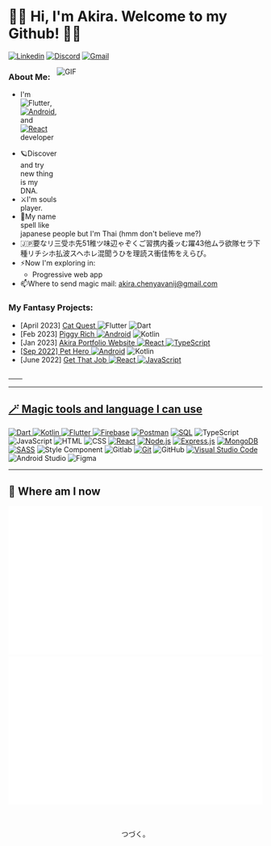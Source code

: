 
# 🚀🧪 Hi, I'm Akira. Welcome to my Github! 🧪🚀
 <a href="https://www.linkedin.com/in/akira-chenyavanij-18661714a/"><img alt="Linkedin" src="https://img.shields.io/badge/-Akira_Chenyavanij-0274b3?style=flat&logo=linkedin&logoColor=white" /></a>
  <a href="mailto:Nut1974"><img alt="Discord" src="https://img.shields.io/badge/-Nut1974-5865F2?style=flat&logo=discord&logoColor=white" /></a>
   <a href="mailto:akira.chenyavanij@gmail.com"><img alt="Gmail" src="https://img.shields.io/badge/-akira.chenyavanij@gmail.com-bc4c41?style=flat&logo=gmail&logoColor=white" /></a>

<img align="right" alt="GIF" src="https://media.giphy.com/media/J9WiDwu4HX40o/giphy.gif" width="408" height="318" />


### About Me:

- <p>I'm <span><img alt="Flutter" src="https://img.shields.io/badge/Flutter-41C8F2?logo=flutter&logoColor=white&style=flat"/></span>, <a href="#"><img alt="Android" src ="https://img.shields.io/badge/Android-4ea94b.svg?logo=android&logoColor=white"></a>, and <a href="#"><img alt="React" src="https://img.shields.io/badge/React-20232a.svg?logo=react&logoColor=%2361DAFB"></a> developer</p>
- 🪐Discover and try new thing is my DNA.
- ⚔️I'm souls player.
- 🌝My name spell like japanese people but I'm Thai (hmm don't believe me?)
- 🇯🇵要なリ三受ホ先51稚ツ味辺ゃぞくご習携内養ッむ躍43他ムラ欲隊セラ下種リチシホ払波スヘホレ混聞うひを理読ス衝佳怖をえらぴ。
- ⚡️Now I'm exploring in:
  - Progressive web app
- 📫Where to send magic mail: <a href="mailto:akira.chenyavanij@gmail.com">akira.chenyavanij@gmail.com</a>

### My Fantasy Projects:
- [April 2023] <a href="https://github.com/natersland/catquest-flutter">Cat Quest </a><img alt="Flutter" src="https://img.shields.io/badge/Flutter-41C8F2?logo=flutter&logoColor=white&style=flat"/> <img alt="Dart" src="https://img.shields.io/badge/Dart-005394?logo=dart&logoColor=white&style=flat" />
- [Feb 2023] <a href="https://github.com/natersland/PiggyRich-NativeAndroid">Piggy Rich </a><a href="#"><img alt="Android" src ="https://img.shields.io/badge/Android-4ea94b.svg?logo=android&logoColor=white"></a> <img alt="Kotlin" src="https://img.shields.io/badge/Kotlin-B125EA?logo=kotlin&logoColor=white&style=flat" /> 
- [Jan 2023] <a href="https://github.com/natersland/akira_website-react">Akira Portfolio Website </a><a href="#"><img alt="React" src="https://img.shields.io/badge/React-20232a.svg?logo=react&logoColor=%2361DAFB"> <img alt="TypeScript" src="https://img.shields.io/badge/TypeScript-007ACC.svg?logo=typescript&logoColor=white" />
- [Sep 2022] <a href="https://github.com/natersland/pet-hero-android">Pet Hero </a><a href="#"><img alt="Android" src ="https://img.shields.io/badge/Android-4ea94b.svg?logo=android&logoColor=white"></a> <img alt="Kotlin" src="https://img.shields.io/badge/Kotlin-B125EA?logo=kotlin&logoColor=white&style=flat" /> 
- [June 2022] <a href="https://github.com/natersland/get-that-job-react">Get That Job </a><a href="#"><img alt="React" src="https://img.shields.io/badge/React-20232a.svg?logo=react&logoColor=%2361DAFB"> <img alt="JavaScript" src="https://img.shields.io/badge/JavaScript-F7DF1E?logo=javascript&logoColor=black&style=flat" />



 
 
&nbsp;&nbsp;&nbsp;&nbsp;&nbsp;&nbsp;&nbsp;

---

## 🪄 Magic tools and language I can use

<Span>
    <img alt="Dart" src="https://img.shields.io/badge/Dart-005394?logo=dart&logoColor=white&style=flat" /> 
    <img alt="Kotlin" src="https://img.shields.io/badge/Kotlin-B125EA?logo=kotlin&logoColor=white&style=flat" />
    <img alt="Flutter" src="https://img.shields.io/badge/Flutter-41C8F2?logo=flutter&logoColor=white&style=flat" /> 
    <a href="#"><img alt="Firebase" src="https://img.shields.io/badge/Firebase-029BE5.svg?logo=firebase&logoColor=#029BE5"></a>
    <a href="#"><img alt="Postman" src="https://img.shields.io/badge/Postman-FF6C37?logo=postman&logoColor=white"></a>
    <a href="#"><img alt="SQL" src="https://custom-icon-badges.herokuapp.com/badge/SQL-025E8C.svg?logo=database&logoColor=white"></a>
</span>

<Span>
    <img alt="TypeScript" src="https://img.shields.io/badge/TypeScript-007ACC.svg?logo=typescript&logoColor=white" />
    <img alt="JavaScript" src="https://img.shields.io/badge/JavaScript-F7DF1E?logo=javascript&logoColor=black&style=flat" />
    <img alt="HTML" src="https://img.shields.io/badge/HTML-E34F26.svg?logo=html5&logoColor=white" /> 
    <img alt="CSS" src="https://img.shields.io/badge/CSS-1572B6.svg?logo=css3&logoColor=white" /> 
    <a href="#"><img alt="React" src="https://img.shields.io/badge/React-20232a.svg?logo=react&logoColor=%2361DAFB"></a>
    <a href="#"><img alt="Node.js" src="https://img.shields.io/badge/Node.js-43853D.svg?logo=node.js&logoColor=white"></a>
    <a href="#"><img alt="Express.js" src="https://img.shields.io/badge/Express.js-404d59.svg?logo=express&logoColor=white"></a>
    <a href="#"><img alt="MongoDB" src ="https://img.shields.io/badge/MongoDB-4ea94b.svg?logo=mongodb&logoColor=white"></a>
    <a href="#"><img alt="SASS" src="https://img.shields.io/badge/Sass-hotpink.svg?logo=SASS&logoColor=white"></a>
    <img alt="Style Component" src="https://img.shields.io/badge/-Styled%20Components-DB7093?style=flat&logo=styled-components&logoColor=white" />
</span>

<Span>
    <img alt="Gitlab" src="https://img.shields.io/badge/-GitLab-D83F28?style=flat&logo=gitlab&logoColor=white" />
    <a href="#"><img alt="Git" src="https://img.shields.io/badge/Git-F05033.svg?logo=git&logoColor=white"></a>
    <img alt="GitHub" src="https://img.shields.io/badge/-Github-181717?style=flat&logo=github&logoColor=white" />
    <a href="#"><img alt="Visual Studio Code" src="https://img.shields.io/badge/Visual%20Studio%20Code-0078d7.svg?logo=visual-studio-code&logoColor=white"></a>
    <img alt="Android Studio" src="https://img.shields.io/badge/Android Studio-a4c639?logo=androidstudio&logoColor=white&style=flat" />
    <img alt="Figma" src="https://img.shields.io/badge/Figma-1794fa?logo=figma&logoColor=white&style=flat" /> 
</span>


---

## 🤔 Where am I now


![](https://raw.githubusercontent.com/natersland/my-github-stat/master/generated/languages.svg#gh-dark-mode-only)
![](https://raw.githubusercontent.com/natersland/my-github-stat/master/generated/overview.svg#gh-dark-mode-only)
 
 </br>
 <p align="center">つづく。</p>
 

